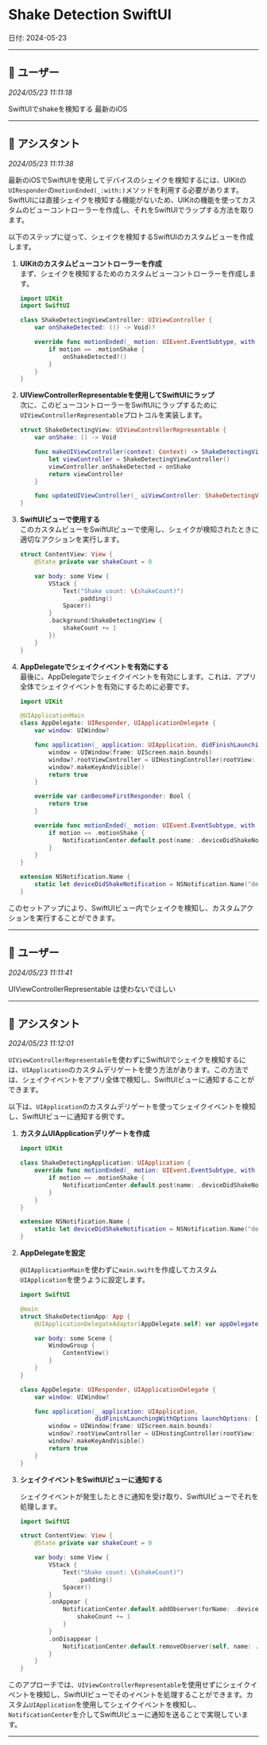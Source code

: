# Shake Detection SwiftUI

日付: 2024-05-23

---

## 👤 ユーザー
*2024/05/23 11:11:18*

SwiftUIでshakeを検知する 最新のiOS

---

## 🤖 アシスタント
*2024/05/23 11:11:38*

最新のiOSでSwiftUIを使用してデバイスのシェイクを検知するには、UIKitの`UIResponder`の`motionEnded(_:with:)`メソッドを利用する必要があります。SwiftUIには直接シェイクを検知する機能がないため、UIKitの機能を使ってカスタムのビューコントローラーを作成し、それをSwiftUIでラップする方法を取ります。

以下のステップに従って、シェイクを検知するSwiftUIのカスタムビューを作成します。

1. **UIKitのカスタムビューコントローラーを作成**  
   まず、シェイクを検知するためのカスタムビューコントローラーを作成します。

   ```swift
   import UIKit
   import SwiftUI

   class ShakeDetectingViewController: UIViewController {
       var onShakeDetected: (() -> Void)?

       override func motionEnded(_ motion: UIEvent.EventSubtype, with event: UIEvent?) {
           if motion == .motionShake {
               onShakeDetected?()
           }
       }
   }
   ```

2. **UIViewControllerRepresentableを使用してSwiftUIにラップ**  
   次に、このビューコントローラーをSwiftUIにラップするために`UIViewControllerRepresentable`プロトコルを実装します。

   ```swift
   struct ShakeDetectingView: UIViewControllerRepresentable {
       var onShake: () -> Void

       func makeUIViewController(context: Context) -> ShakeDetectingViewController {
           let viewController = ShakeDetectingViewController()
           viewController.onShakeDetected = onShake
           return viewController
       }

       func updateUIViewController(_ uiViewController: ShakeDetectingViewController, context: Context) {}
   }
   ```

3. **SwiftUIビューで使用する**  
   このカスタムビューをSwiftUIビューで使用し、シェイクが検知されたときに適切なアクションを実行します。

   ```swift
   struct ContentView: View {
       @State private var shakeCount = 0

       var body: some View {
           VStack {
               Text("Shake count: \(shakeCount)")
                   .padding()
               Spacer()
           }
           .background(ShakeDetectingView {
               shakeCount += 1
           })
       }
   }
   ```

4. **AppDelegateでシェイクイベントを有効にする**  
   最後に、AppDelegateでシェイクイベントを有効にします。これは、アプリ全体でシェイクイベントを有効にするために必要です。

   ```swift
   import UIKit

   @UIApplicationMain
   class AppDelegate: UIResponder, UIApplicationDelegate {
       var window: UIWindow?

       func application(_ application: UIApplication, didFinishLaunchingWithOptions launchOptions: [UIApplication.LaunchOptionsKey: Any]?) -> Bool {
           window = UIWindow(frame: UIScreen.main.bounds)
           window?.rootViewController = UIHostingController(rootView: ContentView())
           window?.makeKeyAndVisible()
           return true
       }

       override var canBecomeFirstResponder: Bool {
           return true
       }

       override func motionEnded(_ motion: UIEvent.EventSubtype, with event: UIEvent?) {
           if motion == .motionShake {
               NotificationCenter.default.post(name: .deviceDidShakeNotification, object: nil)
           }
       }
   }

   extension NSNotification.Name {
       static let deviceDidShakeNotification = NSNotification.Name("deviceDidShakeNotification")
   }
   ```

このセットアップにより、SwiftUIビュー内でシェイクを検知し、カスタムアクションを実行することができます。

---

## 👤 ユーザー
*2024/05/23 11:11:41*

UIViewControllerRepresentable は使わないでほしい

---

## 🤖 アシスタント
*2024/05/23 11:12:01*

`UIViewControllerRepresentable`を使わずにSwiftUIでシェイクを検知するには、`UIApplication`のカスタムデリゲートを使う方法があります。この方法では、シェイクイベントをアプリ全体で検知し、SwiftUIビューに通知することができます。

以下は、`UIApplication`のカスタムデリゲートを使ってシェイクイベントを検知し、SwiftUIビューに通知する例です。

1. **カスタムUIApplicationデリゲートを作成**

   ```swift
   import UIKit

   class ShakeDetectingApplication: UIApplication {
       override func motionEnded(_ motion: UIEvent.EventSubtype, with event: UIEvent?) {
           if motion == .motionShake {
               NotificationCenter.default.post(name: .deviceDidShakeNotification, object: nil)
           }
       }
   }

   extension NSNotification.Name {
       static let deviceDidShakeNotification = NSNotification.Name("deviceDidShakeNotification")
   }
   ```

2. **AppDelegateを設定**

   `@UIApplicationMain`を使わずに`main.swift`を作成してカスタム`UIApplication`を使うように設定します。

   ```swift
   import SwiftUI

   @main
   struct ShakeDetectionApp: App {
       @UIApplicationDelegateAdaptor(AppDelegate.self) var appDelegate

       var body: some Scene {
           WindowGroup {
               ContentView()
           }
       }
   }

   class AppDelegate: UIResponder, UIApplicationDelegate {
       var window: UIWindow?

       func application(_ application: UIApplication,
                        didFinishLaunchingWithOptions launchOptions: [UIApplication.LaunchOptionsKey: Any]?) -> Bool {
           window = UIWindow(frame: UIScreen.main.bounds)
           window?.rootViewController = UIHostingController(rootView: ContentView())
           window?.makeKeyAndVisible()
           return true
       }
   }
   ```

3. **シェイクイベントをSwiftUIビューに通知する**

   シェイクイベントが発生したときに通知を受け取り、SwiftUIビューでそれを処理します。

   ```swift
   import SwiftUI

   struct ContentView: View {
       @State private var shakeCount = 0

       var body: some View {
           VStack {
               Text("Shake count: \(shakeCount)")
                   .padding()
               Spacer()
           }
           .onAppear {
               NotificationCenter.default.addObserver(forName: .deviceDidShakeNotification, object: nil, queue: .main) { _ in
                   shakeCount += 1
               }
           }
           .onDisappear {
               NotificationCenter.default.removeObserver(self, name: .deviceDidShakeNotification, object: nil)
           }
       }
   }
   ```

このアプローチでは、`UIViewControllerRepresentable`を使用せずにシェイクイベントを検知し、SwiftUIビューでそのイベントを処理することができます。カスタム`UIApplication`を使用してシェイクイベントを検知し、`NotificationCenter`を介してSwiftUIビューに通知を送ることで実現しています。

---
